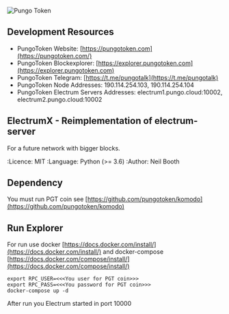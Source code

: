 ![Pungo Token](https://i.ibb.co/T0cFLpx/token-regular-small.png)

## Development Resources

- PungoToken Website: [https://pungotoken.com](https://pungotoken.com/)
- PungoToken Blockexplorer: [https://explorer.pungotoken.com](https://explorer.pungotoken.com)
- PungoToken Telegram: [https://t.me/pungotalk](https://t.me/pungotalk)
- PungoToken Node Addresses:  190.114.254.103, 190.114.254.104
- PungoToken Electrum Servers Addresses: electrum1.pungo.cloud:10002, electrum2.pungo.cloud:10002

## ElectrumX - Reimplementation of electrum-server

For a future network with bigger blocks.

  :Licence: MIT
  :Language: Python (>= 3.6)
  :Author: Neil Booth

## Dependency
You must run PGT coin see [https://github.com/pungotoken/komodo](https://github.com/pungotoken/komodo)

## Run Explorer

For run use docker [https://docs.docker.com/install/](https://docs.docker.com/install/) and docker-compose [https://docs.docker.com/compose/install/](https://docs.docker.com/compose/install/)
```
export RPC_USER=<<<You user for PGT coin>>>
export RPC_PASS=<<<You password for PGT coin>>>
docker-compose up -d
```

After run you Electrum started in port 10000



